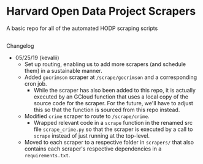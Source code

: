 # Harvard Open Data Project Scrapers
A basic repo for all of the automated HODP scraping scripts

##
Changelog

- 05/25/19 (kevalii)
  - Set up routing, enabling us to add more scrapers (and schedule them) in a sustainable manner.
  - Added `gocrimson` scraper at `/scrape/gocrimson` and a corresponding cron job. 
    - While the scraper has also been added to this repo, it is actually executed by an GCloud function that uses a local copy of the source code for the scraper. For the future, we'll have to adjust this so that the function is sourced from this repo instead.
  - Modified `crime` scraper to route to `/scrape/crime`. 
    - Wrapped relevant code in a `scrape` function in the renamed src file `scrape_crime.py` so that the scraper is executed by a call to `scrape` instead of just running at the top-level.
  - Moved to each scraper to a respective folder in `scrapers/` that also contains each scraper's respective dependencies in a `requirements.txt`.